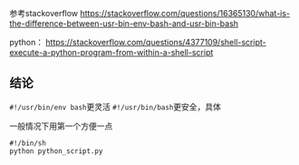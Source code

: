 参考stackoverflow
https://stackoverflow.com/questions/16365130/what-is-the-difference-between-usr-bin-env-bash-and-usr-bin-bash

python：
https://stackoverflow.com/questions/4377109/shell-script-execute-a-python-program-from-within-a-shell-script

## 结论
``#!/usr/bin/env bash``更灵活
``#!/usr/bin/bash``更安全，具体

一般情况下用第一个方便一点

```
#!/bin/sh
python python_script.py
```